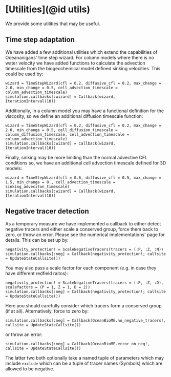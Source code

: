 # [Utilities](@id utils)

We provide some utilities that may be useful.

## Time step adaptation
We have added a few additional utilities which extend the capabilities of Oceananigans' time step wizard. For column models where there is no water velocity we have added functions to calculate the advection timescale from the biogeochemical model defined sinking velocities. This could be used by:
```
wizard = TimeStepWizard(cfl = 0.2, diffusive_cfl = 0.2, max_change = 2.0, min_change = 0.5, cell_advection_timescale = column_advection_timescale)
simulation.callbacks[:wizard] = Callback(wizard, IterationInterval(10))
```
Additionally, in a column model you may have a functional definition for the viscosity, so we define an additional diffusion timescale function:
```
wizard = TimeStepWizard(cfl = 0.2, diffusive_cfl = 0.2, max_change = 2.0, min_change = 0.5, cell_diffusion_timescale = column_diffusion_timescale, cell_advection_timescale = column_advection_timescale)
simulation.callbacks[:wizard] = Callback(wizard, IterationInterval(10))
```
Finally, sinking may be more limiting than the normal advective CFL conditions so, we have an additional cell advection timescale defined for 3D models:
```
wizard = TimeStepWizard(cfl = 0.6, diffusive_cfl = 0.5, max_change = 1.5, min_change = 0., cell_advection_timescale = sinking_adveciton_timescale)
simulation.callbacks[:wizard] = Callback(wizard, IterationInterval(10))
```
## Negative tracer detection
As a temporary measure we have implemented a callback to either detect negative tracers and either scale a conserved group, force them back to zero, or throw an error. Please see the numerical implementations' page for details. This can be set up by:
```
negativity_protection! = ScaleNegativeTracers(tracers = (:P, :Z, :N))
simulation.callbacks[:neg] = Callback(negativity_protection!; callsite = UpdateStateCallsite())
```
You may also pass a scale factor for each component (e.g. in case they have different redfield raitos):
```
negativity_protection! = ScaleNegativeTracers(tracers = (:P, :Z, :D), scalefactors = (P = 1, Z = 1, D = 2))
simulation.callbacks[:neg] = Callback(negativity_protection!; callsite = UpdateStateCallsite())
```
Here you should carefully consider which tracers form a conserved group (if at all). Alternatively, force to zero by:
```
simulation.callbacks[:neg] = Callback(OceanBioME.no_negative_tracers!, callsite = UpdateStateCallsite())
```
or throw an error:
```
simulation.callbacks[:neg] = Callback(OceanBioME.error_on_neg!, callsite = UpdateStateCallsite())
```
The latter two both optionally take a named tuple of parameters which may include `exclude` which can be a tuple of tracer names (Symbols) which are allowed to be negative.